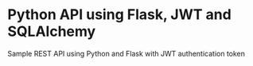 # Python API using Flask, JWT and SQLAlchemy

Sample REST API using Python and Flask with JWT authentication token
